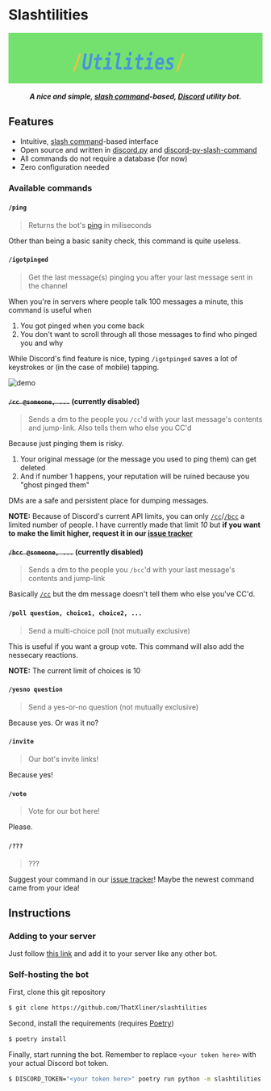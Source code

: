 # Slashtilities
<center>

<img src="./assets/banner.png" height="100"></img>

***A nice and simple, [slash command](https://discord.com/developers/docs/interactions/slash-commands#slash-commands)-based, [Discord](https://discord.com/) utility bot.***

</center>

## Features

 - Intuitive, [slash command](https://discord.com/developers/docs/interactions/slash-commands#slash-commands)-based interface
 - Open source and written in [discord.py](https://discordpy.readthedocs.io/) and [discord-py-slash-command](https://discord-py-slash-command.readthedocs.io)
 - All commands do not require a database (for now)
 - Zero configuration needed

### Available commands

#### `/ping`

> Returns the bot's [ping](https://www.rtr.at/TKP/service/rtr-nettest/help/test_result/netztestfaq_testergebnis_0300.en.html) in miliseconds

Other than being a basic sanity check, this command is quite useless.

#### `/igotpinged`

> Get the last message(s) pinging you after your last message sent in the channel

When you're in servers where people talk 100 messages a minute, this command is useful when

1. You got pinged when you come back
2. You don't want to scroll through all those messages to find who pinged you and why

While Discord's find feature is nice, typing `/igotpinged` saves a lot of keystrokes or (in the case of mobile) tapping.

![demo](./demo.gif)

#### ~~`/cc @someone, ...`~~ (currently disabled)

> Sends a dm to the people you `/cc`'d with your last message's contents and jump-link. Also tells them who else you CC'd

Because just pinging them is risky.

1. Your original message (or the message you used to ping them) can get deleted
2. And if number 1 happens, your reputation will be ruined because you "ghost pinged them"

DMs are a safe and persistent place for dumping messages.

**NOTE:** Because of Discord's current API limits, you can only [`/cc`](#cc-someone-)/[`/bcc`](#bcc-someone-) a limited number of people. I have currently made that limit *10* but **if you want to make the limit higher, request it in our [issue tracker][issue]**

#### ~~`/bcc @someone, ...`~~ (currently disabled)

> Sends a dm to the people you `/bcc`'d with your last message's contents and jump-link

Basically [`/cc`](#cc-someone-) but the dm message doesn't tell them who else you've CC'd.

#### `/poll question, choice1, choice2, ...`

> Send a multi-choice poll (not mutually exclusive)

This is useful if you want a group vote. This command will also add the nessecary reactions.

**NOTE:** The current limit of choices is 10

#### `/yesno question`

> Send a yes-or-no question (not mutually exclusive)

Because yes. Or was it no?

#### `/invite`

> Our bot's invite links!

Because yes!

#### `/vote`

> Vote for our bot here!

Please.

#### `/???`

> ???

Suggest your command in our [issue tracker][issue]! Maybe the newest command came from your idea!

## Instructions

### Adding to your server

Just follow [this link](https://thatxliner.github.io/discord/bots/slashtilities.html) and add it to your server like any other bot.

### Self-hosting the bot

First, clone this git repository

```bash
$ git clone https://github.com/ThatXliner/slashtilities
```

Second, install the requirements (requires [Poetry](https://python-poetry.org))

```bash
$ poetry install
```

Finally, start running the bot. Remember to replace `<your token here>` with your actual Discord bot token.

```bash
$ DISCORD_TOKEN="<your token here>" poetry run python -m slashtilities
```

[issue]: https://github.com/ThatXliner/slashtilities/issues/
